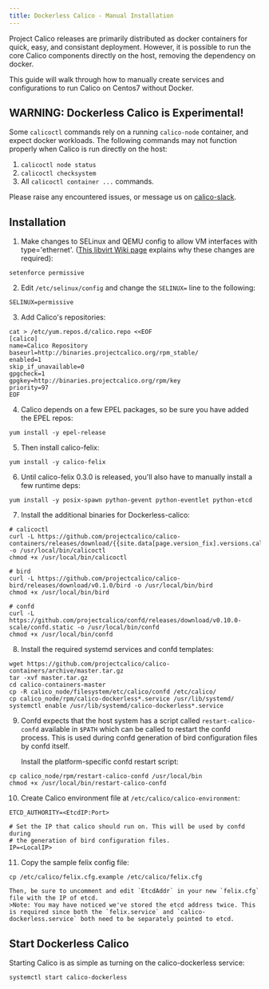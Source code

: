 ```yaml
---
title: Dockerless Calico - Manual Installation
---
```

Project Calico releases are primarily distributed as docker containers for quick, easy, and consistant deployment. However, it is possible to run the core Calico components directly on the host, removing the dependency on docker.

This guide will walk through how to manually create services and configurations to run Calico on Centos7 without Docker.

## WARNING: Dockerless Calico is Experimental!
Some `calicoctl` commands rely on a running `calico-node` container, and expect docker workloads. The following commands may not function properly when Calico is run directly on the host:

1. `calicoctl node status`
2. `calicoctl checksystem`
3. All `calicoctl container ...` commands.

Please raise any encountered issues, or message us on [calico-slack](https://slack.projectcalico.org/).

## Installation
1. Make changes to SELinux and QEMU config to allow VM interfaces with type='ethernet'. ([This libvirt Wiki page][libvirt-wiki] explains why these changes are required):

```shell
setenforce permissive
```

2. Edit `/etc/selinux/config` and change the `SELINUX=` line to the following:

```shell
SELINUX=permissive
```

3. Add Calico's repositories:

```shell
cat > /etc/yum.repos.d/calico.repo <<EOF
[calico]
name=Calico Repository
baseurl=http://binaries.projectcalico.org/rpm_stable/
enabled=1
skip_if_unavailable=0
gpgcheck=1
gpgkey=http://binaries.projectcalico.org/rpm/key
priority=97
EOF
```

4. Calico depends on a few EPEL packages, so be sure you have added the EPEL repos:

```shell
yum install -y epel-release
```

5. Then install calico-felix:

```shell
yum install -y calico-felix
```

6. Until calico-felix 0.3.0 is released, you'll also have to manually install a few runtime deps:

```shell
yum install -y posix-spawn python-gevent python-eventlet python-etcd
```

7. Install the additional binaries for Dockerless-calico:

```shell
# calicoctl
curl -L https://github.com/projectcalico/calico-containers/releases/download/{{site.data[page.version_fix].versions.calicoctl}}/calicoctl -o /usr/local/bin/calicoctl
chmod +x /usr/local/bin/calicoctl

# bird
curl -L https://github.com/projectcalico/calico-bird/releases/download/v0.1.0/bird -o /usr/local/bin/bird
chmod +x /usr/local/bin/bird

# confd
curl -L https://github.com/projectcalico/confd/releases/download/v0.10.0-scale/confd.static -o /usr/local/bin/confd
chmod +x /usr/local/bin/confd
```

8. Install the required systemd services and confd templates:

```shell
wget https://github.com/projectcalico/calico-containers/archive/master.tar.gz
tar -xvf master.tar.gz
cd calico-containers-master
cp -R calico_node/filesystem/etc/calico/confd /etc/calico/
cp calico_node/rpm/calico-dockerless*.service /usr/lib/systemd/
systemctl enable /usr/lib/systemd/calico-dockerless*.service
```

9. Confd expects that the host system has a script called `restart-calico-confd` available in `$PATH` which can be called to restart the confd process. This is used during confd generation of bird configuration files by confd itself.

    Install the platform-specific confd restart script:

```shell
cp calico_node/rpm/restart-calico-confd /usr/local/bin
chmod +x /usr/local/bin/restart-calico-confd
```

10. Create Calico environment file at `/etc/calico/calico-environment`:

```shell
ETCD_AUTHORITY=<EtcdIP:Port>

# Set the IP that calico should run on. This will be used by confd during
# the generation of bird configuration files.
IP=<LocalIP>
```

11. Copy the sample felix config file:

```shell
cp /etc/calico/felix.cfg.example /etc/calico/felix.cfg
```

    Then, be sure to uncomment and edit `EtcdAddr` in your new `felix.cfg` file with the IP of etcd.
    >Note: You may have noticed we've stored the etcd address twice. This is required since both the `felix.service` and `calico-dockerless.service` both need to be separately pointed to etcd.

## Start Dockerless Calico
Starting Calico is as simple as turning on the calico-dockerless service:

```shell
systemctl start calico-dockerless
```

[libvirt-wiki]: https://web.archive.org/web/20160226213437/http://wiki.libvirt.org/page/Guest_won't_start_-_warning:_could_not_open_/dev/net/tun_('generic_ethernet'_interface)
